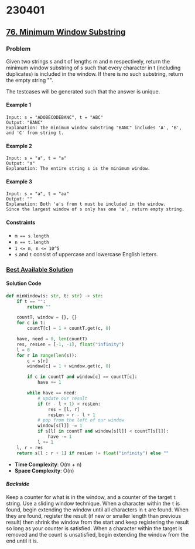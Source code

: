 # 230401

## [76. Minimum Window Substring](https://leetcode.com/problems/minimum-window-substring/)
### Problem
Given two strings s and t of lengths m and n respectively, return the minimum window 
substring
 of s such that every character in t (including duplicates) is included in the window. If there is no such substring, return the empty string "".

The testcases will be generated such that the answer is unique.

#### Example 1
```
Input: s = "ADOBECODEBANC", t = "ABC"
Output: "BANC"
Explanation: The minimum window substring "BANC" includes 'A', 'B', and 'C' from string t.
```

#### Example 2
```
Input: s = "a", t = "a"
Output: "a"
Explanation: The entire string s is the minimum window.
```

#### Example 3
```
Input: s = "a", t = "aa"
Output: ""
Explanation: Both 'a's from t must be included in the window.
Since the largest window of s only has one 'a', return empty string.
```

#### Constraints
- `m == s.length`
- `n == t.length`
- `1 <= m, n <= 10^5`
- `s` and `t` consist of uppercase and lowercase English letters.

### [Best Available Solution](https://github.com/neetcode-gh/leetcode/blob/main/python/0076-minimum-window-substring.py)

#### Solution Code
```py
def minWindow(s: str, t: str) -> str:
    if t == "":
        return ""

    countT, window = {}, {}
    for c in t:
        countT[c] = 1 + countT.get(c, 0)

    have, need = 0, len(countT)
    res, resLen = [-1, -1], float("infinity")
    l = 0
    for r in range(len(s)):
        c = s[r]
        window[c] = 1 + window.get(c, 0)

        if c in countT and window[c] == countT[c]:
            have += 1

        while have == need:
            # update our result
            if (r - l + 1) < resLen:
                res = [l, r]
                resLen = r - l + 1
            # pop from the left of our window
            window[s[l]] -= 1
            if s[l] in countT and window[s[l]] < countT[s[l]]:
                have -= 1
            l += 1
    l, r = res
    return s[l : r + 1] if resLen != float("infinity") else ""
```
- __Time Complexity__: O(m + n)
- __Space Complexity__: O(n)

#### _Backside_
Keep a counter for what is in the window, and a counter of the target `t` string. Use a sliding window technique. When a character within the `t` is found, begin extending the window until all characters in `t` are found. When they are found, register the result (if new or smaller length than previous result) then shrink the window from the start and keep registering the result so long as your counter is satisfied. When a character within the target is removed and the count is unsatisfied, begin extending the window from the end until it is.
